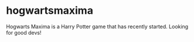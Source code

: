 # hogwartsmaxima
Hogwarts Maxima is a Harry Potter game that has recently started. Looking for good devs!
